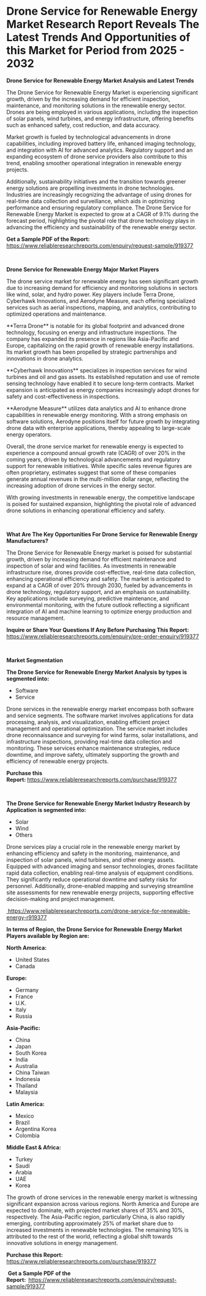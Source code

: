 <p><h1>Drone Service for Renewable Energy Market Research Report Reveals The Latest Trends And Opportunities of this Market for Period from 2025 - 2032</h1></p><p><strong>Drone Service for Renewable Energy Market Analysis and Latest Trends</strong></p>
<p><p>The Drone Service for Renewable Energy Market is experiencing significant growth, driven by the increasing demand for efficient inspection, maintenance, and monitoring solutions in the renewable energy sector. Drones are being employed in various applications, including the inspection of solar panels, wind turbines, and energy infrastructure, offering benefits such as enhanced safety, cost reduction, and data accuracy.</p><p>Market growth is fueled by technological advancements in drone capabilities, including improved battery life, enhanced imaging technology, and integration with AI for advanced analytics. Regulatory support and an expanding ecosystem of drone service providers also contribute to this trend, enabling smoother operational integration in renewable energy projects.</p><p>Additionally, sustainability initiatives and the transition towards greener energy solutions are propelling investments in drone technologies. Industries are increasingly recognizing the advantage of using drones for real-time data collection and surveillance, which aids in optimizing performance and ensuring regulatory compliance. The Drone Service for Renewable Energy Market is expected to grow at a CAGR of 9.1% during the forecast period, highlighting the pivotal role that drone technology plays in advancing the efficiency and sustainability of the renewable energy sector.</p></p>
<p><strong>Get a Sample PDF of the Report:&nbsp;</strong> <a href="https://www.reliableresearchreports.com/enquiry/request-sample/919377?utm_campaign=2727&utm_medium=2&utm_source=Github&utm_content=ia&utm_term=18042025&utm_id=drone-service-for-renewable-energy">https://www.reliableresearchreports.com/enquiry/request-sample/919377</a></p>
<p>&nbsp;</p>
<p><strong>Drone Service for Renewable Energy Major Market Players</strong></p>
<p><p>The drone service market for renewable energy has seen significant growth due to increasing demand for efficiency and monitoring solutions in sectors like wind, solar, and hydro power. Key players include Terra Drone, Cyberhawk Innovations, and Aerodyne Measure, each offering specialized services such as aerial inspections, mapping, and analytics, contributing to optimized operations and maintenance.</p><p>**Terra Drone** is notable for its global footprint and advanced drone technology, focusing on energy and infrastructure inspections. The company has expanded its presence in regions like Asia-Pacific and Europe, capitalizing on the rapid growth of renewable energy installations. Its market growth has been propelled by strategic partnerships and innovations in drone analytics.</p><p>**Cyberhawk Innovations** specializes in inspection services for wind turbines and oil and gas assets. Its established reputation and use of remote sensing technology have enabled it to secure long-term contracts. Market expansion is anticipated as energy companies increasingly adopt drones for safety and cost-effectiveness in inspections.</p><p>**Aerodyne Measure** utilizes data analytics and AI to enhance drone capabilities in renewable energy monitoring. With a strong emphasis on software solutions, Aerodyne positions itself for future growth by integrating drone data with enterprise applications, thereby appealing to large-scale energy operators.</p><p>Overall, the drone service market for renewable energy is expected to experience a compound annual growth rate (CAGR) of over 20% in the coming years, driven by technological advancements and regulatory support for renewable initiatives. While specific sales revenue figures are often proprietary, estimates suggest that some of these companies generate annual revenues in the multi-million dollar range, reflecting the increasing adoption of drone services in the energy sector.  </p><p>With growing investments in renewable energy, the competitive landscape is poised for sustained expansion, highlighting the pivotal role of advanced drone solutions in enhancing operational efficiency and safety.</p></p>
<p>&nbsp;</p>
<p><strong>What Are The Key Opportunities For Drone Service for Renewable Energy Manufacturers?</strong></p>
<p><p>The Drone Service for Renewable Energy market is poised for substantial growth, driven by increasing demand for efficient maintenance and inspection of solar and wind facilities. As investments in renewable infrastructure rise, drones provide cost-effective, real-time data collection, enhancing operational efficiency and safety. The market is anticipated to expand at a CAGR of over 20% through 2030, fueled by advancements in drone technology, regulatory support, and an emphasis on sustainability. Key applications include surveying, predictive maintenance, and environmental monitoring, with the future outlook reflecting a significant integration of AI and machine learning to optimize energy production and resource management.</p></p>
<p><strong>Inquire or Share Your Questions If Any Before Purchasing This Report:</strong> <a href="https://www.reliableresearchreports.com/enquiry/pre-order-enquiry/919377?utm_campaign=2727&utm_medium=2&utm_source=Github&utm_content=ia&utm_term=18042025&utm_id=drone-service-for-renewable-energy">https://www.reliableresearchreports.com/enquiry/pre-order-enquiry/919377</a></p>
<p>&nbsp;</p>
<p><strong>Market Segmentation</strong></p>
<p><strong>The Drone Service for Renewable Energy Market Analysis by types is segmented into:</strong></p>
<p><ul><li>Software</li><li>Service</li></ul></p>
<p><p>Drone services in the renewable energy market encompass both software and service segments. The software market involves applications for data processing, analysis, and visualization, enabling efficient project management and operational optimization. The service market includes drone reconnaissance and surveying for wind farms, solar installations, and infrastructure inspections, providing real-time data collection and monitoring. These services enhance maintenance strategies, reduce downtime, and improve safety, ultimately supporting the growth and efficiency of renewable energy projects.</p></p>
<p><strong>Purchase this Report:&nbsp;</strong><a href="https://www.reliableresearchreports.com/purchase/919377?utm_campaign=2727&utm_medium=2&utm_source=Github&utm_content=ia&utm_term=18042025&utm_id=drone-service-for-renewable-energy">https://www.reliableresearchreports.com/purchase/919377</a></p>
<p>&nbsp;</p>
<p><strong>The Drone Service for Renewable Energy Market Industry Research by Application is segmented into:</strong></p>
<p><ul><li>Solar</li><li>Wind</li><li>Others</li></ul></p>
<p><p>Drone services play a crucial role in the renewable energy market by enhancing efficiency and safety in the monitoring, maintenance, and inspection of solar panels, wind turbines, and other energy assets. Equipped with advanced imaging and sensor technologies, drones facilitate rapid data collection, enabling real-time analysis of equipment conditions. They significantly reduce operational downtime and safety risks for personnel. Additionally, drone-enabled mapping and surveying streamline site assessments for new renewable energy projects, supporting effective decision-making and project management.</p></p>
<p><a href="https://www.reliableresearchreports.com/drone-service-for-renewable-energy-r919377?utm_campaign=2727&utm_medium=2&utm_source=Github&utm_content=ia&utm_term=18042025&utm_id=drone-service-for-renewable-energy">&nbsp;https://www.reliableresearchreports.com/drone-service-for-renewable-energy-r919377</a></p>
<p><strong>In terms of Region, the Drone Service for Renewable Energy Market Players available by Region are:</strong></p>
<p>
    <p> <strong> North America: </strong>
        <ul>
            <li>United States</li>
            <li>Canada</li>
        </ul>
        </p> 
    <p> <strong> Europe: </strong>
        <ul>
            <li>Germany</li>
            <li>France</li>
            <li>U.K.</li>
            <li>Italy</li>
            <li>Russia</li>
        </ul>
        </p> 
    <p> <strong> Asia-Pacific: </strong>
        <ul>
            <li>China</li>
            <li>Japan</li>
            <li>South Korea</li>
            <li>India</li>
            <li>Australia</li>
            <li>China Taiwan</li>
            <li>Indonesia</li>
            <li>Thailand</li>
            <li>Malaysia</li>
        </ul>
        </p> 
    <p> <strong> Latin America: </strong>
        <ul>
            <li>Mexico</li>
            <li>Brazil</li>
            <li>Argentina Korea</li>
            <li>Colombia</li>
        </ul>
        </p> 
    <p> <strong> Middle East & Africa: </strong>
        <ul>
            <li>Turkey</li>
            <li>Saudi</li>
            <li>Arabia</li>
            <li>UAE</li>
            <li>Korea</li>
        </ul>
    </p>
    </p>
<p><p>The growth of drone services in the renewable energy market is witnessing significant expansion across various regions. North America and Europe are expected to dominate, with projected market shares of 35% and 30%, respectively. The Asia-Pacific region, particularly China, is also rapidly emerging, contributing approximately 25% of market share due to increased investments in renewable technologies. The remaining 10% is attributed to the rest of the world, reflecting a global shift towards innovative solutions in energy management.</p></p>
<p><strong>Purchase this Report: </strong><a href="https://www.reliableresearchreports.com/purchase/919377?utm_campaign=2727&utm_medium=2&utm_source=Github&utm_content=ia&utm_term=18042025&utm_id=drone-service-for-renewable-energy">https://www.reliableresearchreports.com/purchase/919377</a></p>
<p>&nbsp;<strong>Get a Sample PDF of the Report:&nbsp;&nbsp;</strong><a href="https://www.reliableresearchreports.com/enquiry/request-sample/919377?utm_campaign=2727&utm_medium=2&utm_source=Github&utm_content=ia&utm_term=18042025&utm_id=drone-service-for-renewable-energy">https://www.reliableresearchreports.com/enquiry/request-sample/919377</a></p>
<p><strong></strong></p>
<p><p></p><p></p><p></p></p>